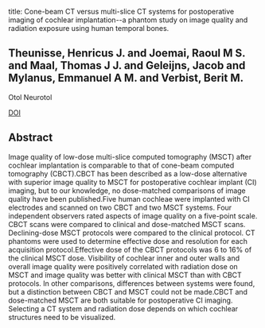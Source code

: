 title: Cone-beam CT versus multi-slice CT systems for postoperative imaging of cochlear implantation--a phantom study on image quality and radiation exposure using human temporal bones.

## Theunisse, Henricus J. and Joemai, Raoul M S. and Maal, Thomas J J. and Geleijns, Jacob and Mylanus, Emmanuel A M. and Verbist, Berit M.
Otol Neurotol

<a href="https://doi.org/10.1097/MAO.0000000000000673">DOI</a>

## Abstract
Image quality of low-dose multi-slice computed tomography (MSCT) after cochlear implantation is comparable to that of cone-beam computed tomography (CBCT).CBCT has been described as a low-dose alternative with superior image quality to MSCT for postoperative cochlear implant (CI) imaging, but to our knowledge, no dose-matched comparisons of image quality have been published.Five human cochleae were implanted with CI electrodes and scanned on two CBCT and two MSCT systems. Four independent observers rated aspects of image quality on a five-point scale. CBCT scans were compared to clinical and dose-matched MSCT scans. Declining-dose MSCT protocols were compared to the clinical protocol. CT phantoms were used to determine effective dose and resolution for each acquisition protocol.Effective dose of the CBCT protocols was 6 to 16% of the clinical MSCT dose. Visibility of cochlear inner and outer walls and overall image quality were positively correlated with radiation dose on MSCT and image quality was better with clinical MSCT than with CBCT protocols. In other comparisons, differences between systems were found, but a distinction between CBCT and MSCT could not be made.CBCT and dose-matched MSCT are both suitable for postoperative CI imaging. Selecting a CT system and radiation dose depends on which cochlear structures need to be visualized.

